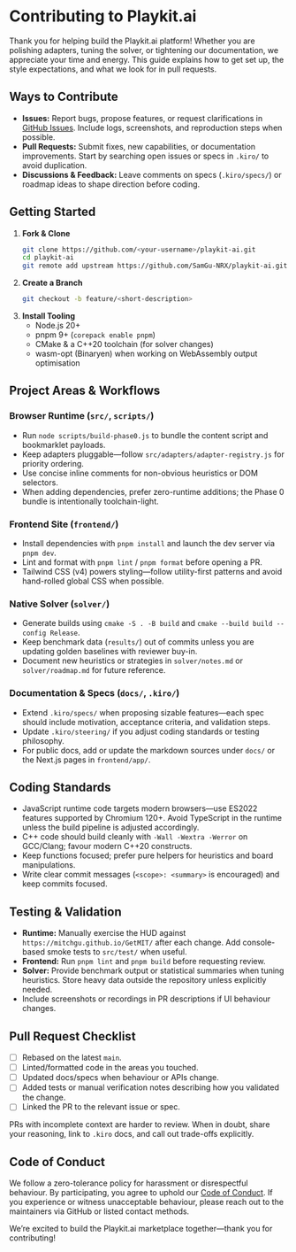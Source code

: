 # Contributing to Playkit.ai

Thank you for helping build the Playkit.ai platform! Whether you are polishing adapters, tuning the solver, or tightening our documentation, we appreciate your time and energy. This guide explains how to get set up, the style expectations, and what we look for in pull requests.

## Ways to Contribute
- **Issues:** Report bugs, propose features, or request clarifications in [GitHub Issues](https://github.com/SamGu-NRX/playkit-ai/issues). Include logs, screenshots, and reproduction steps when possible.
- **Pull Requests:** Submit fixes, new capabilities, or documentation improvements. Start by searching open issues or specs in `.kiro/` to avoid duplication.
- **Discussions & Feedback:** Leave comments on specs (`.kiro/specs/`) or roadmap ideas to shape direction before coding.

## Getting Started

1. **Fork & Clone**
   ```bash
   git clone https://github.com/<your-username>/playkit-ai.git
   cd playkit-ai
   git remote add upstream https://github.com/SamGu-NRX/playkit-ai.git
   ```
2. **Create a Branch**
   ```bash
   git checkout -b feature/<short-description>
   ```
3. **Install Tooling**
   - Node.js 20+
   - pnpm 9+ (`corepack enable pnpm`)
   - CMake & a C++20 toolchain (for solver changes)
   - wasm-opt (Binaryen) when working on WebAssembly output optimisation

## Project Areas & Workflows

### Browser Runtime (`src/`, `scripts/`)
- Run `node scripts/build-phase0.js` to bundle the content script and bookmarklet payloads.
- Keep adapters pluggable—follow `src/adapters/adapter-registry.js` for priority ordering.
- Use concise inline comments for non-obvious heuristics or DOM selectors.
- When adding dependencies, prefer zero-runtime additions; the Phase 0 bundle is intentionally toolchain-light.

### Frontend Site (`frontend/`)
- Install dependencies with `pnpm install` and launch the dev server via `pnpm dev`.
- Lint and format with `pnpm lint` / `pnpm format` before opening a PR.
- Tailwind CSS (v4) powers styling—follow utility-first patterns and avoid hand-rolled global CSS when possible.

### Native Solver (`solver/`)
- Generate builds using `cmake -S . -B build` and `cmake --build build --config Release`.
- Keep benchmark data (`results/`) out of commits unless you are updating golden baselines with reviewer buy-in.
- Document new heuristics or strategies in `solver/notes.md` or `solver/roadmap.md` for future reference.

### Documentation & Specs (`docs/`, `.kiro/`)
- Extend `.kiro/specs/` when proposing sizable features—each spec should include motivation, acceptance criteria, and validation steps.
- Update `.kiro/steering/` if you adjust coding standards or testing philosophy.
- For public docs, add or update the markdown sources under `docs/` or the Next.js pages in `frontend/app/`.

## Coding Standards
- JavaScript runtime code targets modern browsers—use ES2022 features supported by Chromium 120+. Avoid TypeScript in the runtime unless the build pipeline is adjusted accordingly.
- C++ code should build cleanly with `-Wall -Wextra -Werror` on GCC/Clang; favour modern C++20 constructs.
- Keep functions focused; prefer pure helpers for heuristics and board manipulations.
- Write clear commit messages (`<scope>: <summary>` is encouraged) and keep commits focused.

## Testing & Validation
- **Runtime:** Manually exercise the HUD against `https://mitchgu.github.io/GetMIT/` after each change. Add console-based smoke tests to `src/test/` when useful.
- **Frontend:** Run `pnpm lint` and `pnpm build` before requesting review.
- **Solver:** Provide benchmark output or statistical summaries when tuning heuristics. Store heavy data outside the repository unless explicitly needed.
- Include screenshots or recordings in PR descriptions if UI behaviour changes.

## Pull Request Checklist
- [ ] Rebased on the latest `main`.
- [ ] Linted/formatted code in the areas you touched.
- [ ] Updated docs/specs when behaviour or APIs change.
- [ ] Added tests or manual verification notes describing how you validated the change.
- [ ] Linked the PR to the relevant issue or spec.

PRs with incomplete context are harder to review. When in doubt, share your reasoning, link to `.kiro` docs, and call out trade-offs explicitly.

## Code of Conduct

We follow a zero-tolerance policy for harassment or disrespectful behaviour. By participating, you agree to uphold our [Code of Conduct](CODE_OF_CONDUCT.md). If you experience or witness unacceptable behaviour, please reach out to the maintainers via GitHub or listed contact methods.

We’re excited to build the Playkit.ai marketplace together—thank you for contributing!

